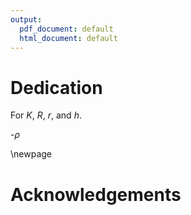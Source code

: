 ```yaml
---
output:
  pdf_document: default
  html_document: default
---
```


# Dedication

For $K$, $R$, $r$, and $h$.

-$\rho$

\newpage

# Acknowledgements

